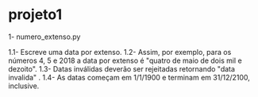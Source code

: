 # projeto1

1- numero_extenso.py

1.1- Escreve uma data por extenso.
1.2- Assim, por exemplo, para os números 4, 5 e 2018 a data por extenso é "quatro de maio de dois mil e dezoito".
1.3- Datas inválidas deverão ser rejeitadas retornando "data invalida" .
1.4- As datas começam em 1/1/1900 e terminam em 31/12/2100, inclusive.
